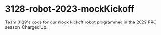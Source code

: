 # 3128-robot-2023-mockKickoff
Team 3128's code for our mock kickoff robot programmed in the 2023 FRC season, Charged Up.
